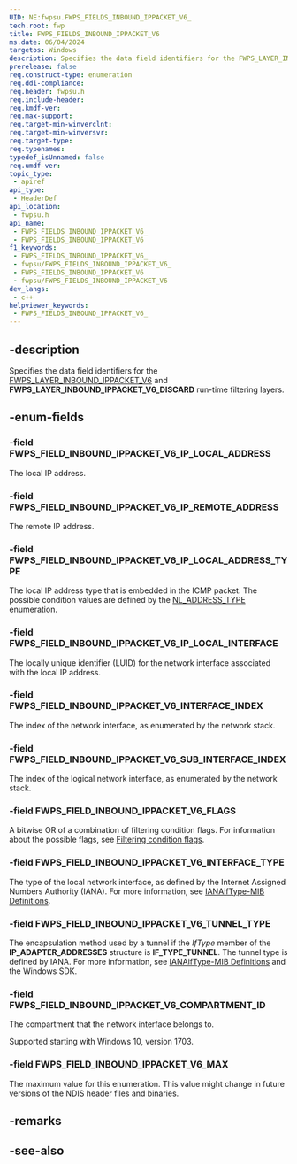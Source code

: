 ```yaml
---
UID: NE:fwpsu.FWPS_FIELDS_INBOUND_IPPACKET_V6_
tech.root: fwp
title: FWPS_FIELDS_INBOUND_IPPACKET_V6
ms.date: 06/04/2024
targetos: Windows
description: Specifies the data field identifiers for the FWPS_LAYER_INBOUND_IPPACKET_V6 and FWPS_LAYER_INBOUND_IPPACKET_V6_DISCARD run-time filtering layers.
prerelease: false
req.construct-type: enumeration
req.ddi-compliance: 
req.header: fwpsu.h
req.include-header: 
req.kmdf-ver: 
req.max-support: 
req.target-min-winverclnt: 
req.target-min-winversvr: 
req.target-type: 
req.typenames: 
typedef_isUnnamed: false
req.umdf-ver: 
topic_type:
 - apiref
api_type:
 - HeaderDef
api_location:
 - fwpsu.h
api_name:
 - FWPS_FIELDS_INBOUND_IPPACKET_V6_
 - FWPS_FIELDS_INBOUND_IPPACKET_V6
f1_keywords:
 - FWPS_FIELDS_INBOUND_IPPACKET_V6_
 - fwpsu/FWPS_FIELDS_INBOUND_IPPACKET_V6_
 - FWPS_FIELDS_INBOUND_IPPACKET_V6
 - fwpsu/FWPS_FIELDS_INBOUND_IPPACKET_V6
dev_langs:
 - c++
helpviewer_keywords:
 - FWPS_FIELDS_INBOUND_IPPACKET_V6_
---
```


## -description

Specifies the data field identifiers for the [FWPS_LAYER_INBOUND_IPPACKET_V6](./ne-fwpsu-fwps_builtin_layers.md) and **FWPS_LAYER_INBOUND_IPPACKET_V6_DISCARD** run-time filtering layers.

## -enum-fields

### -field FWPS_FIELD_INBOUND_IPPACKET_V6_IP_LOCAL_ADDRESS

The local IP address.

### -field FWPS_FIELD_INBOUND_IPPACKET_V6_IP_REMOTE_ADDRESS

The remote IP address.

### -field FWPS_FIELD_INBOUND_IPPACKET_V6_IP_LOCAL_ADDRESS_TYPE

The local IP address type that is embedded in the ICMP packet. The possible condition values are defined by the [NL_ADDRESS_TYPE](/windows/win32/api/nldef/ne-nldef-nl_address_type) enumeration.

### -field FWPS_FIELD_INBOUND_IPPACKET_V6_IP_LOCAL_INTERFACE

The locally unique identifier (LUID) for the network interface associated with the
local IP address.

### -field FWPS_FIELD_INBOUND_IPPACKET_V6_INTERFACE_INDEX

The index of the network interface, as enumerated by the network stack.

### -field FWPS_FIELD_INBOUND_IPPACKET_V6_SUB_INTERFACE_INDEX

The index of the logical network interface, as enumerated by the network stack.

### -field FWPS_FIELD_INBOUND_IPPACKET_V6_FLAGS

A bitwise OR of a combination of filtering condition flags. For information about the possible flags, see [Filtering condition flags](/windows-hardware/drivers/network/filtering-condition-flags).

### -field FWPS_FIELD_INBOUND_IPPACKET_V6_INTERFACE_TYPE

The type of the local network interface, as defined by the Internet Assigned Numbers Authority
(IANA). For more information, see
[IANAifType-MIB Definitions](https://www.iana.org/assignments/ianaiftype-mib/ianaiftype-mib).

### -field FWPS_FIELD_INBOUND_IPPACKET_V6_TUNNEL_TYPE

The encapsulation method used by a tunnel if the
*IfType* member of the **IP_ADAPTER_ADDRESSES** structure is **IF_TYPE_TUNNEL**. The tunnel type is defined
by IANA. For more information, see
[IANAifType-MIB Definitions](https://www.iana.org/assignments/ianaiftype-mib/ianaiftype-mib) and the
Windows SDK.

### -field FWPS_FIELD_INBOUND_IPPACKET_V6_COMPARTMENT_ID

The compartment that the network interface belongs to.

Supported starting with Windows 10, version 1703.

### -field FWPS_FIELD_INBOUND_IPPACKET_V6_MAX

The maximum value for this enumeration. This value might change in future versions of the NDIS
header files and binaries.

## -remarks

## -see-also
